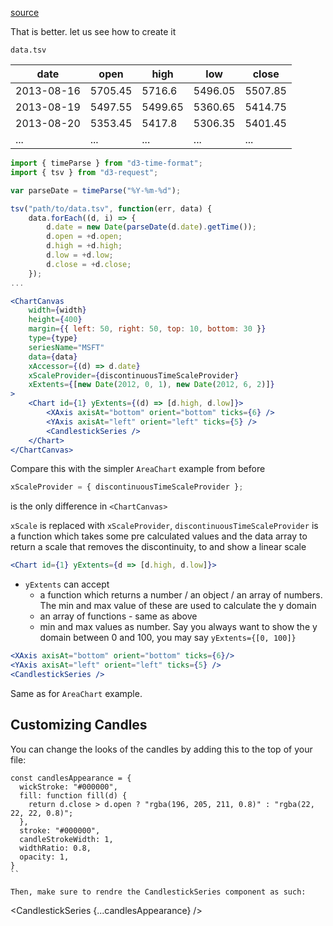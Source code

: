 [source](https://github.com/kossidts/react-stockcharts/blob/master/docs/lib/charts/CandleStickStockScaleChart.js) <!-- , [codesandbox](https://codesandbox.io/s/github/rrag/react-stockcharts-examples2/tree/master/examples/CandleStickStockScaleChart) -->

That is better. let us see how to create it

`data.tsv`

| date       | open    | high    | low     | close   |
| ---------- | ------- | ------- | ------- | ------- |
| 2013-08-16 | 5705.45 | 5716.6  | 5496.05 | 5507.85 |
| 2013-08-19 | 5497.55 | 5499.65 | 5360.65 | 5414.75 |
| 2013-08-20 | 5353.45 | 5417.8  | 5306.35 | 5401.45 |
| ...        | ...     | ...     | ...     | ...     |

```js
import { timeParse } from "d3-time-format";
import { tsv } from "d3-request";

var parseDate = timeParse("%Y-%m-%d");

tsv("path/to/data.tsv", function(err, data) {
	data.forEach((d, i) => {
		d.date = new Date(parseDate(d.date).getTime());
		d.open = +d.open;
		d.high = +d.high;
		d.low = +d.low;
		d.close = +d.close;
	});
...
```

```jsx
<ChartCanvas
    width={width}
    height={400}
    margin={{ left: 50, right: 50, top: 10, bottom: 30 }}
    type={type}
    seriesName="MSFT"
    data={data}
    xAccessor={(d) => d.date}
    xScaleProvider={discontinuousTimeScaleProvider}
    xExtents={[new Date(2012, 0, 1), new Date(2012, 6, 2)]}
>
    <Chart id={1} yExtents={(d) => [d.high, d.low]}>
        <XAxis axisAt="bottom" orient="bottom" ticks={6} />
        <YAxis axisAt="left" orient="left" ticks={5} />
        <CandlestickSeries />
    </Chart>
</ChartCanvas>
```

Compare this with the simpler `AreaChart` example from before

```js
xScaleProvider = { discontinuousTimeScaleProvider };
```

is the only difference in `<ChartCanvas>`

`xScale` is replaced with `xScaleProvider`, `discontinuousTimeScaleProvider` is a function which takes some pre calculated values and the data array to return a scale that removes the discontinuity, to and show a linear scale

```jsx
<Chart id={1} yExtents={d => [d.high, d.low]}>
```

-   `yExtents` can accept
    -   a function which returns a number / an object / an array of numbers. The min and max value of these are used to calculate the y domain
    -   an array of functions - same as above
    -   min and max values as number. Say you always want to show the y domain between 0 and 100, you may say `yExtents={[0, 100]}`

```jsx
<XAxis axisAt="bottom" orient="bottom" ticks={6}/>
<YAxis axisAt="left" orient="left" ticks={5} />
<CandlestickSeries />
```

Same as for `AreaChart` example.

## Customizing Candles

You can change the looks of the candles by adding this to the top of your file:

```
const candlesAppearance = {
  wickStroke: "#000000",
  fill: function fill(d) {
    return d.close > d.open ? "rgba(196, 205, 211, 0.8)" : "rgba(22, 22, 22, 0.8)";
  },
  stroke: "#000000",
  candleStrokeWidth: 1,
  widthRatio: 0.8,
  opacity: 1,
}
``

Then, make sure to rendre the CandlestickSeries component as such:

```

<CandlestickSeries
{...candlesAppearance} />

```

```
